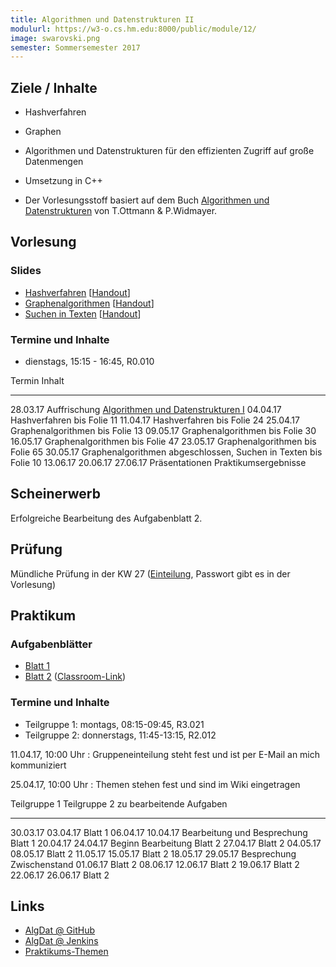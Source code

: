 ```yaml
---
title: Algorithmen und Datenstrukturen II
modulurl: https://w3-o.cs.hm.edu:8000/public/module/12/
image: swarovski.png
semester: Sommersemester 2017
---
```


<div class="row">
<div class="span6">

## Ziele / Inhalte

-   Hashverfahren
-   Graphen
-   Algorithmen und Datenstrukturen für den effizienten Zugriff auf große Datenmengen
-   Umsetzung in C++

-   Der Vorlesungsstoff basiert auf dem Buch [Algorithmen und Datenstrukturen](http://link.springer.com/book/10.1007/978-3-8274-2804-2/page/1) von T.Ottmann & P.Widmayer.

## Vorlesung

### Slides

-   [Hashverfahren](dropbox/algdatii/slides/01_Hashverfahren.pdf)
    [[Handout](dropbox/algdatii/handouts/01_Hashverfahren.pdf)]
-   [Graphenalgorithmen](dropbox/algdatii/slides/02_Graphenalgorithmen.pdf)
    [[Handout](dropbox/algdatii/handouts/02_Graphenalgorithmen.pdf)]
-   [Suchen in Texten](dropbox/algdatii/slides/03_SuchenInTexten.pdf)
    [[Handout](dropbox/algdatii/handouts/03_SuchenInTexten.pdf)]

### Termine und Inhalte

-   dienstags, 15:15 - 16:45, R0.010

Termin        Inhalt
------------- -----------------------------------------------------------------------
28.03.17      Auffrischung [Algorithmen und Datenstrukturen I](/lectures/algdat.html)
04.04.17      Hashverfahren bis Folie 11
11.04.17      Hashverfahren bis Folie 24
25.04.17      Graphenalgorithmen bis Folie 13
09.05.17      Graphenalgorithmen bis Folie 30
16.05.17      Graphenalgorithmen bis Folie 47
23.05.17      Graphenalgorithmen bis Folie 65
30.05.17      Graphenalgorithmen abgeschlossen, Suchen in Texten bis Folie 10
13.06.17
20.06.17
27.06.17      Präsentationen Praktikumsergebnisse

## Scheinerwerb

Erfolgreiche Bearbeitung des Aufgabenblatt 2.

## Prüfung

Mündliche Prüfung in der KW 27 ([Einteilung](dropbox/algdatii/AlgDatIISS17.pdf),
Passwort gibt es in der Vorlesung)

</div>
<div class="span6">

## Praktikum

### Aufgabenblätter

-   [Blatt 1](dropbox/algdatii/exercises/Blatt01.pdf)
-   [Blatt 2](dropbox/algdatii/exercises/Blatt02.pdf)
    ([Classroom-Link](https://classroom.github.com/group-assignment-invitations/faf8e7c4d335e057e88450724181fc5e))

### Termine und Inhalte

-   Teilgruppe 1: montags, 08:15-09:45, R3.021
-   Teilgruppe 2: donnerstags, 11:45-13:15, R2.012

11.04.17, 10:00 Uhr
:   Gruppeneinteilung steht fest und ist per E-Mail an mich kommuniziert

25.04.17, 10:00 Uhr
:   Themen stehen fest und sind im Wiki eingetragen

Teilgruppe 1    Teilgruppe 2    zu bearbeitende Aufgaben
--------------  --------------  ------------------------------------------------------
30.03.17        03.04.17        Blatt 1
06.04.17        10.04.17        Bearbeitung und Besprechung Blatt 1
20.04.17        24.04.17        Beginn Bearbeitung Blatt 2
27.04.17                        Blatt 2
04.05.17        08.05.17        Blatt 2
11.05.17        15.05.17        Blatt 2
18.05.17        29.05.17        Besprechung Zwischenstand
01.06.17                        Blatt 2
08.06.17        12.06.17        Blatt 2
                19.06.17        Blatt 2
22.06.17        26.06.17        Blatt 2

## Links

-   [AlgDat @ GitHub](https://github.com/algdat)
-   [AlgDat @ Jenkins](https://terraform.cs.hm.edu/jenkins/view/GitHub-Organisationen/job/Algorithmen%20und%20Datenstrukturen/)
-   [Praktikums-Themen](https://github.com/algdat/praktikum-SS17/wiki/Themen)

</div>
</div>
